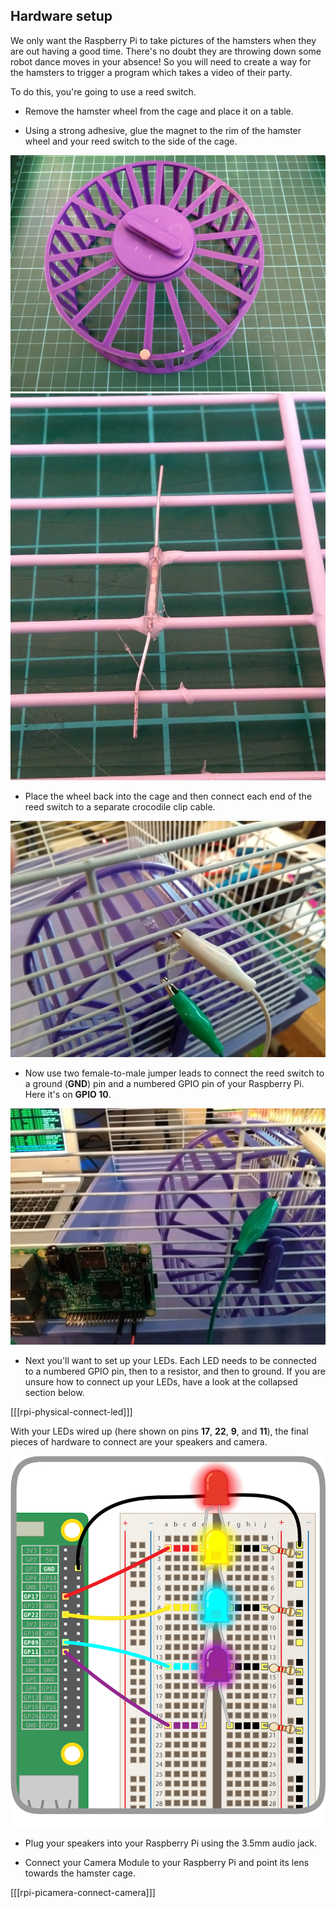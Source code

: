 ## Hardware setup

We only want the Raspberry Pi to take pictures of the hamsters when they are out having a good time. There's no doubt they are throwing down some robot dance moves in your absence! So you will need to create a way for the hamsters to trigger a program which takes a video of their party.

To do this, you're going to use a reed switch.

- Remove the hamster wheel from the cage and place it on a table.

- Using a strong adhesive, glue the magnet to the rim of the hamster wheel and your reed switch to the side of the cage.

![wheel-magnet](images/wheel_magnet.jpg)
![cage-reed](images/reed_switch_cage.jpg)

- Place the wheel back into the cage and then connect each end of the reed switch to a separate crocodile clip cable.

![croc-clip](images/croc-clip.jpg)

- Now use two female-to-male jumper leads to connect the reed switch to a ground (**GND**) pin and a numbered GPIO pin of your Raspberry Pi. Here it's on **GPIO 10**.

![connected](images/connected.jpg)

- Next you'll want to set up your LEDs. Each LED needs to be connected to a numbered GPIO pin, then to a resistor, and then to ground. If you are unsure how to connect up your LEDs, have a look at the collapsed section below.

[[[rpi-physical-connect-led]]]

With your LEDs wired up (here shown on pins **17**, **22**, **9**, and **11**), the final pieces of hardware to connect are your speakers and camera.

![4 LEDs](images/Breadboard-4-LEDs.png)

- Plug your speakers into your Raspberry Pi using the 3.5mm audio jack.

- Connect your Camera Module to your Raspberry Pi and point its lens towards the hamster cage.

[[[rpi-picamera-connect-camera]]]



